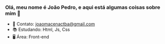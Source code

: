 ### Olá, meu nome é João Pedro, e aqui está algumas coisas sobre mim 👋

- 📧 Contato: joaomacenactba@gmail.com
- 📚 Estudando: Html, Js, Css
- 🖥 Área: Front-end
